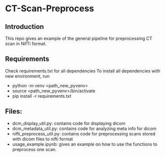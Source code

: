 CT-Scan-Preprocess
==============================
Introduction
------------
This repo gives an example of the general pipeline for preprocessing CT scan in NifTi format.

Requirements
------------
Check requirements.txt for all dependencies
To install all dependencies with new environment, run
- python -m venv <path_new_pyvenv>
- source <path_new_pyvenv>/bin/activate
- pip install -r requirements.txt

Files:
------------
- dcm_display_util.py: contains code for displaying dicom
- dcm_metadata_util.py: contains code for analyzing meta info for dicom
- nifti_preprocess_util.py: contains code for preprocessing scans stored with dicom files to nifti format
- usage_example.ipynb: gives an example on how to use the functions to preprocess one scan.
